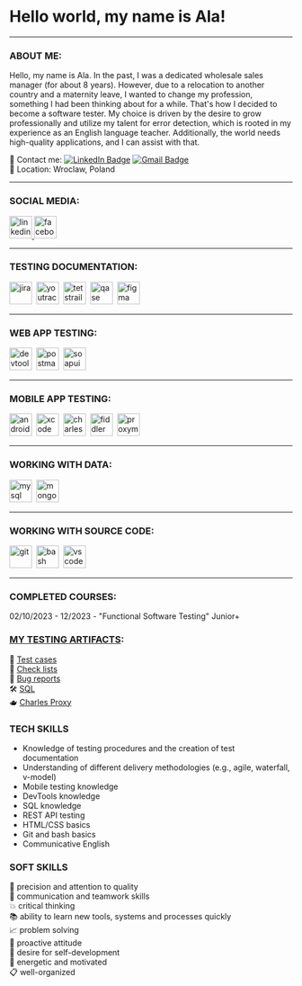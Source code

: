 # Hello world, my name is Ala!

---

### ABOUT ME:

Hello, my name is Ala. In the past, I was a dedicated wholesale sales manager (for about 8 years). However, due to a relocation to another country and a maternity leave, I wanted to change my profession, something I had been thinking about for a while. That's how I decided to become a software tester. My choice is driven by the desire to grow professionally and utilize my talent for error detection, which is rooted in my experience as an English language teacher. Additionally, the world needs high-quality applications, and I can assist with that.

 📩 Contact me: [![LinkedIn Badge](https://img.shields.io/badge/AlaSudneva-blue?style=flat&logo=LinkedIn&logoColor=white)](https://www.linkedin.com/in/ala-sudneva/) [![Gmail Badge](https://img.shields.io/badge/-Gmail-red?style=flat&logo=Gmail&logoColor=white)](mailto:mailforalla@gmail.com)  
 📍 Location: Wroclaw, Poland  

---

### SOCIAL MEDIA:

  <div id="badges">
    <a href="https://www.linkedin.com/in/ala-sudneva/" target="_blank">
      <img src="https://cdn-icons-png.flaticon.com/512/2504/2504799.png" width="40" height="40" alt="linkedin" />
    </a>
    <a href="https://www.facebook.com/alla.vasilyeva.7/" target="_blank">
      <img src="https://upload.wikimedia.org/wikipedia/commons/b/b8/2021_Facebook_icon.svg" width="40" height="40" alt="facebook" />
    </a>
  </div>

---

### TESTING DOCUMENTATION:

<div>
  <img src="https://cdn.jsdelivr.net/gh/devicons/devicon/icons/jira/jira-original.svg" title="jira" alt="jira" width="40" height="40"/>&nbsp
  <img src="https://upload.wikimedia.org/wikipedia/commons/thumb/8/8d/YouTrack_Icon.svg/1024px-YouTrack_Icon.svg.png?20200803082248" title="youtrack" alt="youtrack" width="40" height="40"/>&nbsp
  <img src="https://codahosted.io/packs/21236/unversioned/assets/LOGO/ba1091c59bab89cd2fd0f289622731fe16113d7b00905abe64759c313a4b73b76c1b0426076ed76cb74752234c734131df46992d5b8b48fc13e264240e4f7119f736cfeb64df36ded54b5cbf6198b9cadedf18dd0cac5c7dbcd16e6336c29363cd1292ba" title="testrail" alt="tetstrail" width="40" height="40"/>&nbsp
  <img src="https://luna1.co/eb0187.png" title="qase" alt="qase" width="40" height="40"/>&nbsp
  <img src="https://cdn.jsdelivr.net/gh/devicons/devicon/icons/figma/figma-original.svg" title="figma" alt="figma" width="40" height="40"/>&nbsp
</div>

---

### WEB APP TESTING:

<div>
  <img src="https://d33wubrfki0l68.cloudfront.net/38b5c953a4667366685d55db55d057c86db1fc54/a0fdc/static/acae6b24d940347661ca901ea07f47c1/chrome-dev-logo-icon.png" title="devtools" alt="devtools" width="40" height="40"/>&nbsp
  <img src="https://seeklogo.com/images/P/postman-logo-0087CA0D15-seeklogo.com.png" title="postman" alt="postman" width="40" height="40"/>&nbsp
  <img src="https://static0.smartbear.co/smartbearbrand/media/images/home/soapui-icon.svg" title="soapui" alt="soapui" width="40" height="40"/>&nbsp
</div>

---

### MOBILE APP TESTING:

<div>
  <img src="https://cdn.jsdelivr.net/gh/devicons/devicon/icons/androidstudio/androidstudio-original.svg" title="android-studio" alt="android-studio" width="40" height="40"/>&nbsp
  <img src="https://cdn.jsdelivr.net/gh/devicons/devicon/icons/xcode/xcode-original.svg" title="xcode" alt="xcode" width="40" height="40"/>&nbsp
  <img src="https://cdn.icon-icons.com/icons2/3053/PNG/512/charles_proxy_macos_bigsur_icon_190302.png" title="charles-proxy" alt="charles-proxy" width="40" height="40"/>&nbsp
  <img src="https://www.megaleechers.com/storage/Fiddler-Everywhere-Icon.png" title="fiddler" alt="fiddler" width="40" height="40"/>&nbsp
  <img src="https://pbs.twimg.com/profile_images/1589614420766126080/slAIVDtr_400x400.jpg" title="proxyman" alt="proxyman" width="40" height="40"/>&nbsp
</div>


---

### WORKING WITH DATA:

<div>
  <img src="https://cdn.jsdelivr.net/gh/devicons/devicon/icons/mysql/mysql-original.svg" title="mysql" alt="mysql" width="40" height="40"/>&nbsp
  <img src="https://cdn.jsdelivr.net/gh/devicons/devicon/icons/mongodb/mongodb-original.svg" title="mongodb" alt="mongodb" width="40" height="40"/>&nbsp
</div>

---

### WORKING WITH SOURCE CODE:

<div>
  <img src="https://cdn.jsdelivr.net/gh/devicons/devicon/icons/git/git-original.svg" title="git" alt="git" width="40" height="40"/>&nbsp
  <img src="https://upload.wikimedia.org/wikipedia/commons/thumb/4/4b/Bash_Logo_Colored.svg/1024px-Bash_Logo_Colored.svg.png?20180723054350" title="bash" alt="bash" width="40" height="40"/>&nbsp
  <img src="https://cdn.jsdelivr.net/gh/devicons/devicon/icons/vscode/vscode-original.svg" title="vscode" alt="vscode" width="40" height="40"/>&nbsp
  
</div>

---

 ### COMPLETED COURSES: 
 02/10/2023 - 12/2023 - "Functional Software Testing" Junior+

 ### [MY TESTING ARTIFACTS](https://github.com/AlaSudneva/all-homeworks/tree/main):  
 💼 [Test cases](https://github.com/AlaSudneva/all-homeworks/tree/main/test-cases)    
 📑 [Check lists](https://github.com/AlaSudneva/all-homeworks/tree/main/check-lists)  
 🐞 [Bug reports](https://github.com/AlaSudneva/all-homeworks/tree/main/bug-reports)  
 🛠️ [SQL](https://github.com/AlaSudneva/all-homeworks/tree/main/SQL)  
 🫖 [Charles Proxy](https://github.com/AlaSudneva/all-homeworks/tree/main/charles-proxy)  

### TECH SKILLS
* Knowledge of testing procedures and the creation of test documentation  
* Understanding of different delivery methodologies (e.g., agile, waterfall, v-model)  
* Mobile testing knowledge  
* DevTools knowledge  
* SQL knowledge
* REST API testing
* HTML/CSS basics
* Git and bash basics
* Communicative English


### SOFT SKILLS
🔎 precision and attention to quality  
🙌 communication and teamwork skills  
💥 critical thinking  
📚 ability to learn new tools, systems and processes quickly  
📈 problem solving  
🚀 proactive attitude  
🔁 desire for self-development  
🔋 energetic and motivated  
📋 well-organized
